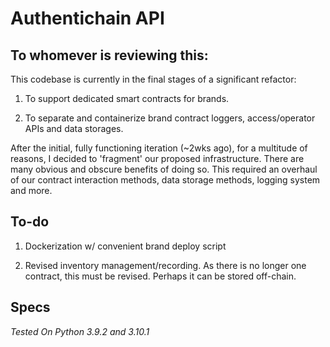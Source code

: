 # Authentichain API
## To whomever is reviewing this:
This codebase is currently in the final stages of a significant refactor:

1) To support dedicated smart contracts for brands.

2) To separate and containerize brand contract loggers, access/operator APIs and data storages.

After the initial, fully functioning iteration (~2wks ago), for a multitude of reasons, I decided to 'fragment' our proposed infrastructure. There are many obvious and obscure benefits of doing so. This required an overhaul of our contract interaction methods, data storage methods, logging system and more.

## To-do
1) Dockerization w/ convenient brand deploy script

2) Revised inventory management/recording. As there is no longer one contract, this must be revised. Perhaps it can be stored off-chain.


## Specs
*Tested On Python 3.9.2 and 3.10.1*
